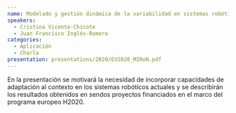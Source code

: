 ```yaml
---
name: Modelado y gestión dinámica de la variabilidad en sistemas robóticos
speakers:
  - Cristina Vicente-Chicote
  - Juan Francisco Inglés-Romero
categories:
  - Aplicación
  - Charla
presentation: presentations/2020/EV2020_MIRoN.pdf
---
```


En la presentación se motivará la necesidad de incorporar capacidades de adaptación al contexto en los sistemas robóticos actuales y se describirán los resultados obtenidos en sendos proyectos financiados en el marco del programa europeo H2020.